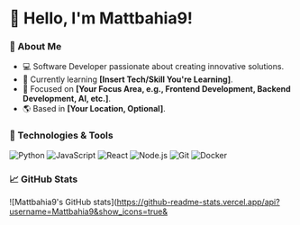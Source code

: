 # 👋 Hello, I'm Mattbahia9!

### 🌟 About Me
- 💻 Software Developer passionate about creating innovative solutions.
- 🌱 Currently learning **[Insert Tech/Skill You're Learning]**.
- 🎯 Focused on **[Your Focus Area, e.g., Frontend Development, Backend Development, AI, etc.]**.
- 🌎 Based in **[Your Location, Optional]**.

### 🔧 Technologies & Tools
![Python](https://img.shields.io/badge/Python-3776AB?style=for-the-badge&logo=python&logoColor=white)
![JavaScript](https://img.shields.io/badge/JavaScript-F7DF1E?style=for-the-badge&logo=javascript&logoColor=black)
![React](https://img.shields.io/badge/React-61DAFB?style=for-the-badge&logo=react&logoColor=black)
![Node.js](https://img.shields.io/badge/Node.js-339933?style=for-the-badge&logo=nodedotjs&logoColor=white)
![Git](https://img.shields.io/badge/Git-F05032?style=for-the-badge&logo=git&logoColor=white)
![Docker](https://img.shields.io/badge/Docker-2496ED?style=for-the-badge&logo=docker&logoColor=white)

### 📈 GitHub Stats
![Mattbahia9's GitHub stats](https://github-readme-stats.vercel.app/api?username=Mattbahia9&show_icons=true&
